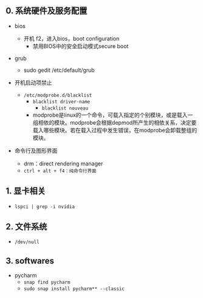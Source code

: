 
## 0. 系统硬件及服务配置

- bios
    - 开机 f2，进入bios，boot configuration
        - 禁用BIOS中的安全启动模式secure boot
- grub
    - sudo gedit /etc/default/grub

- 开机启动项禁止
    - `/etc/modprobe.d/blacklist`
        - `blacklist driver-name`
            - `blacklist nouveau`
        - modprobe是linux的一个命令，可载入指定的个别模块，或是载入一组相依的模块。modprobe会根据depmod所产生的相依关系，决定要载入哪些模块。若在载入过程中发生错误，在modprobe会卸载整组的模块。
        
- 命令行及图形界面
    - drm：direct rendering manager
    - `ctrl + alt + f4：纯命令行界面` 

## 1. 显卡相关

- `lspci | grep -i nvidia`

## 2. 文件系统

- `/dev/null`


## 3. softwares

- pycharm
    - `snap find pycharm`
    - `sudo snap install pycharm** --classic`

